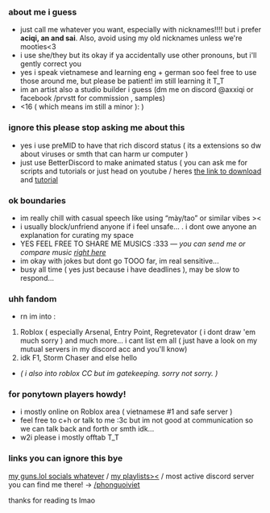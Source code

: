 ### about me i guess
- just call me whatever you want, especially with nicknames!!!! but i prefer **aciqi, an and sai**. Also, avoid using my old nicknames unless we're mooties<3
- i use she/they but its okay if ya accidentally use other pronouns, but i'll gently correct you
- yes i speak vietnamese and learning eng + german soo feel free to use those around me, but please be patient! im still learning it T_T
- im an artist also a studio builder i guess (dm me on discord @axxiqi or facebook /prvstt for commission , samples)
- <16 ( which means im still a minor ): )
### ignore this please stop asking me about this
- yes i use preMID to have that rich discord status ( its a extensions so dw about viruses or smth that can harm ur computer )
- just use BetterDiscord to make animated status ( you can ask me for scripts and tutorials or just head on youtube / heres [the link to download](https://betterdiscord.app/) and [tutorial](https://www.youtube.com/watch?v=6krUNTXpKKY&t=32s&pp=ygUXZGlzY29yZCBhbmltYXRlZCBzdGF0dXM%3D)
### ok boundaries
-  im really chill with casual speech like using “mày/tao” or similar vibes ><
-  i usually block/unfriend anyone if i feel unsafe... . i dont owe anyone an explanation for curating my space
-  YES FEEL FREE TO SHARE ME MUSICS :333 — *you can send me or compare music [right here](https://musictaste.space/@simplylovely)*
-  im okay with jokes but dont go TOOO far, im real sensitive...
-  busy all time ( yes just because i have deadlines ), may be slow to respond...
### uhh fandom 
- rn im into :
1. Roblox ( especially Arsenal, Entry Point, Regretevator ( i dont draw 'em much sorry ) and much more... i cant list em all ( just have a look on my mutual servers in my discord acc and you'll know)
2. idk F1, Storm Chaser and else hello
- *( i also into roblox CC but im gatekeeping. sorry not sorry. )*
### for ponytown players howdy!
- i mostly online on Roblox area ( vietnamese #1 and safe server )
- feel free to c+h or talk to me :3c but im not good at communication so we can talk back and forth or smth idk...
- w2i please i mostly offtab T_T
### links you can ignore this bye
[my guns.lol socials whatever](https://guns.lol/dkj) / [my playlists><](https://linktr.ee/renicht) / most active discord server you can find me there! -> [/phonguoiviet](https://discord.gg/phonguoiviet)

  
thanks for reading ts lmao
